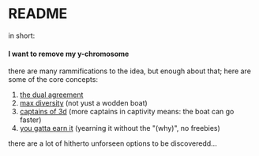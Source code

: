 # README

in short:

#### I want to remove my y-chromosome

there are many rammifications to the idea, but enough about that; here are some of the core concepts:

1. [the dual agreement](/the-dual-agreement.md)
2. [max diversity](/max-diversity.md) (not yust a wodden boat)
3. [captains of 3d](/capitan-3d.md) (more captains in captivity means: the boat can go faster)
4. [you gatta earn it](/earn-it-real-good.md) (yearning it without the "(why)", no freebies)

there are a lot of hitherto unforseen options to be discoveredd...

